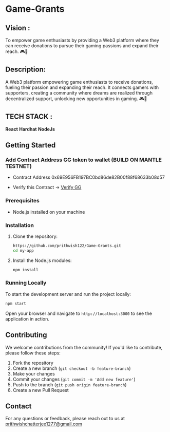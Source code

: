 ﻿# Game-Grants

 ## Vision :
 To empower game enthusiasts by providing a Web3 platform where they can receive donations to pursue their gaming passions and expand their reach. 🎮🌟

 ## Description: 
 A Web3 platform empowering game enthusiasts to receive donations, fueling their passion and expanding their reach. It connects gamers with supporters, creating a community where dreams are realized through decentralized support, unlocking new opportunities in gaming. 🎮🌟

<!-- Referred By HACKQUEST -->

## TECH STACK :

**React**
**Hardhat**
**NodeJs**


## Getting Started

### Add Contract Address GG token to wallet (BUILD ON MANTLE TESTNET)
- Contract Address 0x69E956FB197BC0bd86de82B00f88f68633b08d57

- Verify this Contract -> [Verify GG](https://explorer.sepolia.mantle.xyz/token/0x69E956FB197BC0bd86de82B00f88f68633b08d57)

### Prerequisites

- Node.js installed on your machine

### Installation

1. Clone the repository:
    ```bash
    https://github.com/prithwish122/Game-Grants.git
    cd my-app
    ```

2. Install the Node.js modules:
    ```bash
    npm install
    ```

### Running Locally

To start the development server and run the project locally:

```bash
npm start
```

Open your browser and navigate to `http://localhost:3000` to see the application in action.

## Contributing

We welcome contributions from the community! If you'd like to contribute, please follow these steps:

1. Fork the repository
2. Create a new branch (`git checkout -b feature-branch`)
3. Make your changes
4. Commit your changes (`git commit -m 'Add new feature'`)
5. Push to the branch (`git push origin feature-branch`)
6. Create a new Pull Request

## Contact

For any questions or feedback, please reach out to us at prithwishchatterjee1277@gmail.com
 
